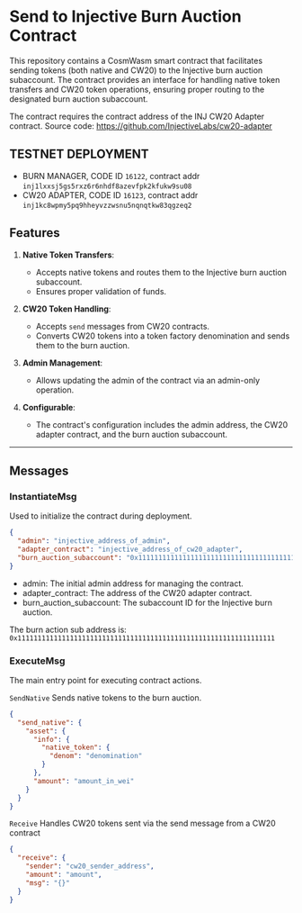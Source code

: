 # Send to Injective Burn Auction Contract

This repository contains a CosmWasm smart contract that facilitates sending tokens (both native and CW20) to the Injective burn auction subaccount. The contract provides an interface for handling native token transfers and CW20 token operations, ensuring proper routing to the designated burn auction subaccount.


The contract requires the contract address of the INJ CW20 Adapter contract.
Source code: https://github.com/InjectiveLabs/cw20-adapter


## TESTNET DEPLOYMENT
- BURN MANAGER, CODE ID `16122`, contract addr `inj1lxxsj5gs5rxz6r6nhdf8azevfpk2kfukw9su08`
- CW20 ADAPTER, CODE ID `16123`, contract addr `inj1kc8wpmy5pq9hheyvzzwsnu5nqnqtkw83qgzeq2`

## Features

1. **Native Token Transfers**:
   - Accepts native tokens and routes them to the Injective burn auction subaccount.
   - Ensures proper validation of funds.

2. **CW20 Token Handling**:
   - Accepts `send` messages from CW20 contracts.
   - Converts CW20 tokens into a token factory denomination and sends them to the burn auction.

3. **Admin Management**:
   - Allows updating the admin of the contract via an admin-only operation.

4. **Configurable**:
   - The contract's configuration includes the admin address, the CW20 adapter contract, and the burn auction subaccount.

---

## Messages

### InstantiateMsg
Used to initialize the contract during deployment.

```json
{
  "admin": "injective_address_of_admin",
  "adapter_contract": "injective_address_of_cw20_adapter",
  "burn_auction_subaccount": "0x1111111111111111111111111111111111111111111111111111111111111111"
}
```

- admin: The initial admin address for managing the contract.
- adapter_contract: The address of the CW20 adapter contract.
- burn_auction_subaccount: The subaccount ID for the Injective burn auction.

The burn action sub address is:
`0x1111111111111111111111111111111111111111111111111111111111111111`

### ExecuteMsg
The main entry point for executing contract actions.

`SendNative`
Sends native tokens to the burn auction.

```json
{
  "send_native": {
    "asset": {
      "info": {
        "native_token": {
          "denom": "denomination"
        }
      },
      "amount": "amount_in_wei"
    }
  }
}
```


`Receive`
Handles CW20 tokens sent via the send message from a CW20 contract

```json
{
  "receive": {
    "sender": "cw20_sender_address",
    "amount": "amount",
    "msg": "{}"
  }
}
```